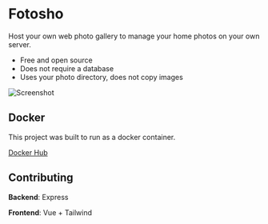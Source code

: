 # Fotosho

Host your own web photo gallery to manage your home photos on your own server.

* Free and open source
* Does not require a database
* Uses your photo directory, does not copy images

<img alt="Screenshot" src="https://github.com/advplyr/fotosho/raw/master/static/Screenshot1.png" />

## Docker

This project was built to run as a docker container.

[Docker Hub](https://hub.docker.com/r/advplyr/fotosho/)


## Contributing

**Backend**: Express

**Frontend**: Vue + Tailwind
